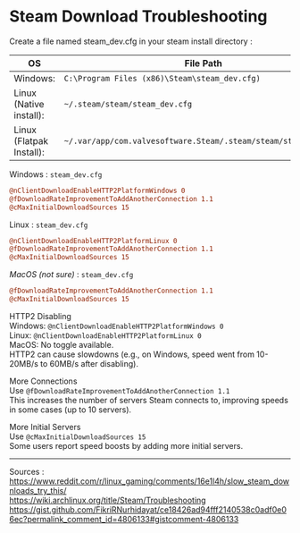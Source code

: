 # Steam Download Troubleshooting

Create a file named steam_dev.cfg in your steam install directory :  

| OS                       | File Path                                                       |
| ------------------------ | --------------------------------------------------------------- |
| Windows:                 | `C:\Program Files (x86)\Steam\steam_dev.cfg)`                   |
| Linux (Native install):  | `~/.steam/steam/steam_dev.cfg`                                  |
| Linux (Flatpak Install): | `~/.var/app/com.valvesoftware.Steam/.steam/steam/steam_dev.cfg` |

Windows : `steam_dev.cfg`
```cfg
@nClientDownloadEnableHTTP2PlatformWindows 0
@fDownloadRateImprovementToAddAnotherConnection 1.1
@cMaxInitialDownloadSources 15
```

Linux : `steam_dev.cfg`
```cfg
@nClientDownloadEnableHTTP2PlatformLinux 0
@fDownloadRateImprovementToAddAnotherConnection 1.1
@cMaxInitialDownloadSources 15
```

*MacOS (not sure)* : `steam_dev.cfg`
```cfg
@fDownloadRateImprovementToAddAnotherConnection 1.1
@cMaxInitialDownloadSources 15
```

HTTP2 Disabling  
Windows: `@nClientDownloadEnableHTTP2PlatformWindows 0`  
Linux: `@nClientDownloadEnableHTTP2PlatformLinux 0`  
MacOS: No toggle available.  
HTTP2 can cause slowdowns (e.g., on Windows, speed went from 10-20MB/s to 60MB/s after disabling).

More Connections  
Use `@fDownloadRateImprovementToAddAnotherConnection 1.1`  
This increases the number of servers Steam connects to, improving speeds in some cases (up to 10 servers).

More Initial Servers  
Use `@cMaxInitialDownloadSources 15`  
Some users report speed boosts by adding more initial servers.




---
Sources :
https://www.reddit.com/r/linux_gaming/comments/16e1l4h/slow_steam_downloads_try_this/  
https://wiki.archlinux.org/title/Steam/Troubleshooting  
https://gist.github.com/FikriRNurhidayat/ce18426ad94fff2140538c0adf0e06ec?permalink_comment_id=4806133#gistcomment-4806133  
